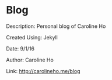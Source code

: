 # Blog

Description: Personal blog of Caroline Ho

Created Using: Jekyll

Date: 9/1/16

Author: Caroline Ho

Link: http://carolineho.me/blog
